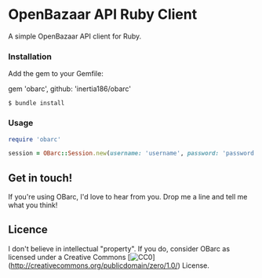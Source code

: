 # OpenBazaar API Ruby Client

A simple OpenBazaar API client for Ruby.

### Installation

Add the gem to your Gemfile:

gem 'obarc', github: 'inertia186/obarc'

    $ bundle install

### Usage

```ruby
require 'obarc'

session = OBarc::Session.new(username: 'username', password: 'password')
```

## Get in touch!

If you're using OBarc, I'd love to hear from you.  Drop me a line and tell me what you think!

## Licence

I don't believe in intellectual "property".  If you do, consider OBarc as licensed under a Creative Commons [![CC0](http://i.creativecommons.org/p/zero/1.0/80x15.png)] (http://creativecommons.org/publicdomain/zero/1.0/) License.
